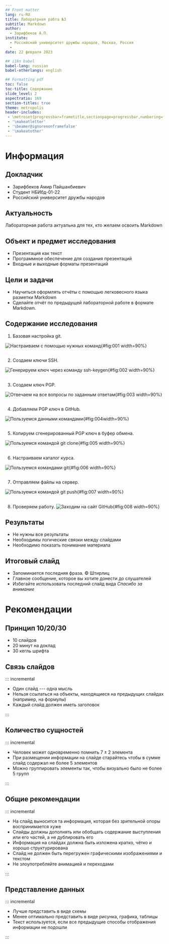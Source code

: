 ```yaml
---
## Front matter
lang: ru-RU
title: Лаборатрная рабта №3
subtitle: Markdown
author:
  - Зарифбеков А.П.
institute:
  - Российский университет дружбы народов, Москва, Россия
  - 
date: 22 февраля 2023

## i18n babel
babel-lang: russian
babel-otherlangs: english

## Formatting pdf
toc: false
toc-title: Содержание
slide_level: 2
aspectratio: 169
section-titles: true
theme: metropolis
header-includes:
 - \metroset{progressbar=frametitle,sectionpage=progressbar,numbering=fraction}
 - '\makeatletter'
 - '\beamer@ignorenonframefalse'
 - '\makeatother'
---
```


# Информация

## Докладчик


  * Зарифбеков Амир Пайшанбиевич
  *  Студент НБИбд-01-22
  * Российский университет дружбы народов

## Актуальность

Лабораторная работа актуальна для тех, кто желаем освоить Markdown

## Объект и предмет исследования

- Презентация как текст
- Программное обеспечение для создания презентаций
- Входные и выходные форматы презентаций

## Цели и задачи

- Научиться оформлять отчёты с помощью легковесного языка разметки Markdown
- Сделайте отчёт по предыдущей лабораторной работе в формате Markdown.

## Содержание исследования
1. Базовая настройка git.

![Настраиваем с помощью нужных команд](image/1.png){#fig:001 width=90%}

##

2. Создаем ключи SSH. 

![Генерируем ключ через команду  ssh-keygen](image/2.png){#fig:002 width=90%}

##

3. Создаем ключ PGP. 

![Отвечаем на все вопросы по заданным ответам ](image/3.png){#fig:003 width=90%}

##

4. Добавляем PGP ключ в GitHub.

![Пользуемся данными командами ](image/4.png){#fig:004width=90%}

##

5. Копируем сгенерированный PGP ключ в буфер обмена.

![Пользуемся командой git clone ](image/5.png){#fig:005 width=90%}

##


6. Настраиваем каталог курса.

![Пользуемся командами git ](image/6.png){#fig:006 width=90%}

##

7. Отправляем файлы на сервер. 

![Пользуемся командой git push ](image/7.png){#fig:007 width=90%}

##

8. Проверяем работу. 
![Заходим на сайт GitHub ](image/8.png){#fig:008 width=90%}

    



## Результаты

- Не нужны все результаты
- Необходимы логические связки между слайдами
- Необходимо показать понимание материала


## Итоговый слайд

- Запоминается последняя фраза. © Штирлиц
- Главное сообщение, которое вы хотите донести до слушателей
- Избегайте использовать последний слайд вида *Спасибо за внимание*

# Рекомендации

## Принцип 10/20/30

  - 10 слайдов
  - 20 минут на доклад
  - 30 кегль шрифта

## Связь слайдов

::: incremental

- Один слайд --- одна мысль
- Нельзя ссылаться на объекты, находящиеся на предыдущих слайдах (например, на формулы)
- Каждый слайд должен иметь заголовок

:::

## Количество сущностей

::: incremental

- Человек может одновременно помнить $7 \pm 2$ элемента
- При размещении информации на слайде старайтесь чтобы в сумме слайд содержал не более 5 элементов
- Можно группировать элементы так, чтобы визуально было не более 5 групп

:::

## Общие рекомендации

::: incremental

- На слайд выносится та информация, которая без зрительной опоры воспринимается хуже
- Слайды должны дополнять или обобщать содержание выступления или его частей, а не дублировать его
- Информация на слайдах должна быть изложена кратко, чётко и хорошо структурирована
- Слайд не должен быть перегружен графическими изображениями и текстом
- Не злоупотребляйте анимацией и переходами

:::

## Представление данных

::: incremental

- Лучше представить в виде схемы
- Менее оптимально представить в виде рисунка, графика, таблицы
- Текст используется, если все предыдущие способы отображения информации не подошли

:::

